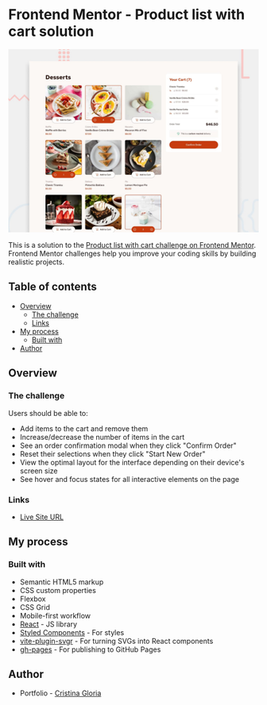 # Frontend Mentor - Product list with cart solution

![Preview of the page, showing an online shop's dessert page.](preview.jpg)

This is a solution to the [Product list with cart challenge on Frontend Mentor](https://www.frontendmentor.io/challenges/product-list-with-cart-5MmqLVAp_d). Frontend Mentor challenges help you improve your coding skills by building realistic projects.

## Table of contents

-   [Overview](#overview)
    -   [The challenge](#the-challenge)
    -   [Links](#links)
-   [My process](#my-process)
    -   [Built with](#built-with)
-   [Author](#author)

## Overview

### The challenge

Users should be able to:

-   Add items to the cart and remove them
-   Increase/decrease the number of items in the cart
-   See an order confirmation modal when they click "Confirm Order"
-   Reset their selections when they click "Start New Order"
-   View the optimal layout for the interface depending on their device's screen size
-   See hover and focus states for all interactive elements on the page

### Links

-   [Live Site URL](https://cagloria.github.io/product-list-with-cart/)

## My process

### Built with

-   Semantic HTML5 markup
-   CSS custom properties
-   Flexbox
-   CSS Grid
-   Mobile-first workflow
-   [React](https://react.dev/) - JS library
-   [Styled Components](https://styled-components.com/) - For styles
-   [vite-plugin-svgr](https://www.npmjs.com/package/vite-plugin-svgr) - For turning SVGs into React components
-   [gh-pages](https://www.npmjs.com/package/gh-pages) - For publishing to GitHub Pages

## Author

-   Portfolio - [Cristina Gloria](https://www.cagloria.com/)

